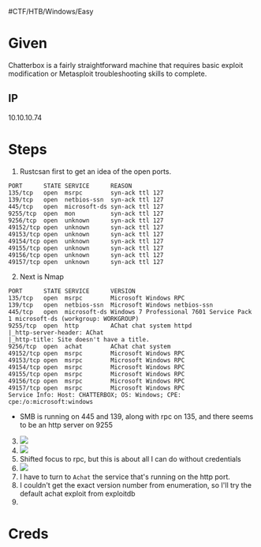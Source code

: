 #CTF/HTB/Windows/Easy

# Given

Chatterbox is a fairly straightforward machine that requires basic exploit modification or Metasploit troubleshooting skills to complete.

## IP

10.10.10.74

# Steps

1. Rustcsan first to get an idea of the open ports.

```shell
PORT      STATE SERVICE      REASON
135/tcp   open  msrpc        syn-ack ttl 127
139/tcp   open  netbios-ssn  syn-ack ttl 127
445/tcp   open  microsoft-ds syn-ack ttl 127
9255/tcp  open  mon          syn-ack ttl 127
9256/tcp  open  unknown      syn-ack ttl 127
49152/tcp open  unknown      syn-ack ttl 127
49153/tcp open  unknown      syn-ack ttl 127
49154/tcp open  unknown      syn-ack ttl 127
49155/tcp open  unknown      syn-ack ttl 127
49156/tcp open  unknown      syn-ack ttl 127
49157/tcp open  unknown      syn-ack ttl 127
```

2. Next is Nmap

```shell
PORT      STATE SERVICE      VERSION
135/tcp   open  msrpc        Microsoft Windows RPC
139/tcp   open  netbios-ssn  Microsoft Windows netbios-ssn
445/tcp   open  microsoft-ds Windows 7 Professional 7601 Service Pack 1 microsoft-ds (workgroup: WORKGROUP)
9255/tcp  open  http         AChat chat system httpd
|_http-server-header: AChat
|_http-title: Site doesn't have a title.
9256/tcp  open  achat        AChat chat system
49152/tcp open  msrpc        Microsoft Windows RPC
49153/tcp open  msrpc        Microsoft Windows RPC
49154/tcp open  msrpc        Microsoft Windows RPC
49155/tcp open  msrpc        Microsoft Windows RPC
49156/tcp open  msrpc        Microsoft Windows RPC
49157/tcp open  msrpc        Microsoft Windows RPC
Service Info: Host: CHATTERBOX; OS: Windows; CPE: cpe:/o:microsoft:windows
```

- SMB is running on 445 and 139, along with rpc on 135, and there seems to be an http server on 9255

3. ![](Assets/Pasted%20image%2020250711143309.png)
4. ![](Assets/Pasted%20image%2020250711143328.png)
5. Shifted focus to rpc, but this is about all I can do without credentials
6. ![](Assets/Pasted%20image%2020250711143351.png)
7. I have to turn to `Achat` the service that's running on the http port.
8. I couldn't get the exact version number from enumeration, so I'll try the default achat exploit from exploitdb
9. 

# Creds